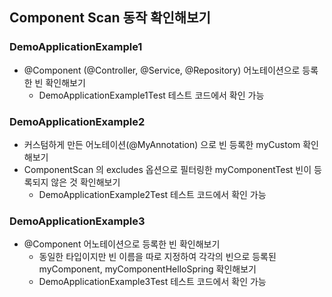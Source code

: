 ## Component Scan 동작 확인해보기
### DemoApplicationExample1
* @Component (@Controller, @Service, @Repository) 어노테이션으로 등록한 빈 확인해보기 <br>
  * DemoApplicationExample1Test 테스트 코드에서 확인 가능

### DemoApplicationExample2
* 커스텀하게 만든 어노테이션(@MyAnnotation) 으로 빈 등록한 myCustom 확인해보기
* ComponentScan 의 excludes 옵션으로 필터링한 myComponentTest 빈이 등록되지 않은 것 확인해보기
  * DemoApplicationExample2Test 테스트 코드에서 확인 가능

### DemoApplicationExample3
* @Component 어노테이션으로 등록한 빈 확인해보기 <br>
  * 동일한 타입이지만 빈 이름을 따로 지정하여 각각의 빈으로 등록된 myComponent, myComponentHelloSpring 확인해보기
  * DemoApplicationExample3Test 테스트 코드에서 확인 가능
